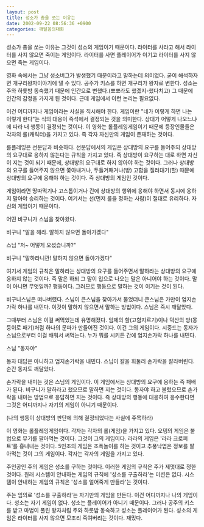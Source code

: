 ```yaml
---
layout: post
title: 성소가 총을 쏘는 이유는
date: 2002-09-22 08:56:36 +0900
categories: 깨달음의대화
---
```

성소가 총을 쏘는 이유는 그것이 성소의 게임이기 때문이다. 라이터를 사라고 해서 라이터를 사지 않으면 죽이는 게임이다. 라이터를 사면 플레이어가 이기고 라이터를 사지 않으면 죽는 게임이다.
  

  
영화 속에서는 그냥 성소버그가 발생했기 때문이라고 말하는데 의미없다. 굳이 해석하자면 개구리왕자이야기에 댈 수 있다. 공주가 키스를 하면 개구리가 왕자로 변한다. 성소는 주와 하룻밤 동숙했기 때문에 인간으로 변했다.(뽀뽀라도 했겠지-했다치고) 그 때문에 인간의 감정을 가지게 된 것이다. 근데 게임에서 이런 논리는 필요없다.
  

  
이건 어디까지나 게임이라는 사실을 직시해야 한다. 게임이란 "네가 이렇게 하면 나는 이렇게 한다"는 식의 대응이 즉석에서 결정되는 것을 의미한다. 상대가 어떻게 나오느냐에 따라 내 행동이 결정되는 것이다. 이 영화는 롤플레잉게임이기 때문에 등장인물들은 각자의 롤(캐릭터)을 가지고 있다. 즉 각자 자신만의 게임이 존재하는 것이다.
  

  
롤플레잉은 선문답과 비슷하다. 선문답에서의 게임은 상대방의 요구를 들어주되 상대방의 요구대로 응하지 않는다는 규칙을 가지고 있다. 즉 상대방이 요구하는 대로 하면 자신이 지는 것이 되기 때문에, 상대방의 요구대로 하지 않아야 하는 것이다. 그러나 상대방의 요구를 들어주지 않으면 쫓아내거나, 두들겨패거나(방) 고함을 질러대기(할) 때문에 상대방의 요구에 응해야 하는 것이다. 즉 상대방의 게임인 것이다.
  

  
게임이라면 땅따먹기나 고스톱이거나 간에 상대방의 행위에 응해야 하면서 동시에 응하지 말아야 승리하는 것이다. 여기서는 선(먼저 룰을 정하는 사람)이 절대로 유리하다. 자신의 게임이기 때문이다.
  

  
어떤 비구니가 스님을 찾아왔다.
  
비구니 "말을 해라. 말하지 않으면 돌아가겠다"
  
스님 "저~ 어떻게 오셨습니까?"
  
비구니 "말하라니깐! 말하지 않으면 돌아가겠다"
  

  
여기서 게임의 규칙은 말하라는 상대방의 요구를 들어주면서 말하라는 상대방의 요구에 응하지 않는 것이다. 즉 말은 하되 그 말이 입으로 나오는 말은 아니어야 하는 것이다. 말이 아니면 무엇일까? 행동이다. 그러므로 행동으로 말하는 것이 이기는 것이 된다.
  

  
비구니스님은 떠나버렸다. 스님이 큰스님을 찾아가서 물었더니 큰스님은 가만이 엄지손가락 하나를 내민다. 이것이 말하지 않으면서 말하는 방법이다. 스님은 즉시 깨달았다.
  

  
그때부터 스님은 이걸 써먹었는데 유명해졌다. 임제의 할(고함지르기)이나 덕산의 방(몽둥이로 패기)처럼 하나의 문파가 만들어진 것이다. 이건 그의 게임이다. 시중드는 동자가 스님으로부터 이걸 배워서 써먹는다. 누가 뭐를 시키든 간에 엄지손가락 하나를 내민다.
  

  
스님 "동자야"
  
동자 대답은 아니하고 엄지손가락을 내민다. 스님이 칼을 휘둘러 손가락을 잘라버린다. 순간 동자도 깨달았다.
  

  
손가락을 내미는 것은 스님의 게임이다. 이 게임에서는 상대방의 요구에 응하는 즉 패배가 된다. 비구니가 말하라고 했으므로 말하면 지는 것이다. 동자야 하고 불렀으므로 손가락을 내미는 방법으로 응답하면 지는 것이다. 즉 상대방의 행동에 대응하여 응수한다면 그것은 어디까지나 자기의 게임이 아니기 때문이다.
  

  
(나의 행동이 상대방의 판단에 의해 결정되었다는 사실에 주목하라)
  

  
이 영화는 롤플레잉게임이다. 각자는 각자의 롤(게임)을 가지고 있다. 오뎅의 게임은 불법으로 무기를 팔아먹는 것이다. 그것이 그의 게임이다. 라라의 게임은 '라라 크로퍼트'를 흉내내는 것이다. 5인조의 게임은 조폭놀이를 하는 것이고 추풍낙엽은 정보를 팔아먹는 것이 그의 게임이다. 각자는 각자의 게임을 가지고 있다.
  

  
주인공인 주의 게임은 성소를 구하는 것이다. 이러한 게임의 규칙은 주가 제멋대로 정한 것이다. 원래 시스템이 안내하는 게임의 규칙에 '성소를 구출하라'는 미션은 없다. 시스템이 안내하는 게임의 규칙은 '성소를 얼어죽게 만들라'는 것이다.
  

  
주는 임의로 '성소를 구출하라'는 자기만의 게임을 만든다. 이건 어디까지나 나의 게임이다. 성소는 자기 게임이 없다. 성소는 플레이어가 아니기 때문이다. 그러나 공주의 키스를 받고 마법이 풀린 왕자처럼 주와 하룻밤 동숙하고 성소는 플레이어가 된다. 성소의 게임은 라이터를 사지 않으면 모조리 죽여버리는 것이다. 재밌다.